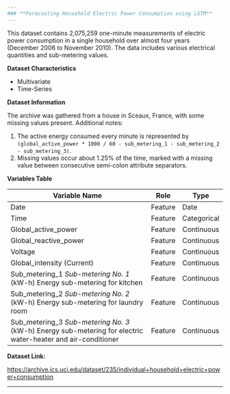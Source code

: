 ```yaml
---
### **Forecasting Household Electric Power Consumption using LSTM**
---
```


This dataset contains 2,075,259 one-minute measurements of electric power consumption in a single household over almost four years (December 2006 to November 2010). The data includes various electrical quantities and sub-metering values.

**Dataset Characteristics**

* Multivariate
* Time-Series

**Dataset Information**

The archive was gathered from a house in Sceaux, France, with some missing values present. Additional notes:

1. The active energy consumed every minute is represented by `(global_active_power * 1000 / 60 - sub_metering_1 - sub_metering_2 - sub_metering_3)`.
2. Missing values occur about 1.25% of the time, marked with a missing value between consecutive semi-colon attribute separators.

**Variables Table**

| Variable Name | Role | Type |
| --- | --- | --- |
| Date | Feature | Date |
| Time | Feature | Categorical |
| Global_active_power | Feature | Continuous |
| Global_reactive_power | Feature | Continuous |
| Voltage | Feature | Continuous |
| Global_intensity (Current) | Feature | Continuous |
| Sub_metering_1  *Sub-metering No. 1*   (kW-h) Energy sub-metering for kitchen | Feature | Continuous |
| Sub_metering_2  *Sub-metering No. 2*   (kW-h) Energy sub-metering for laundry room | Feature | Continuous |
| Sub_metering_3  *Sub-metering No. 3*   (kW-h) Energy sub-metering for electric water-heater and air-conditioner | Feature | Continuous |

**Dataset Link:**

https://archive.ics.uci.edu/dataset/235/individual+household+electric+power+consumption

---
